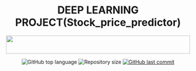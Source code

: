 <h1 align="center"> DEEP LEARNING PROJECT(Stock_price_predictor) </h1>

<img src="https://i.imgur.com/dBaSKWF.gif" height="50" width="100%">
 <p align="center">
 <img alt="GitHub top language" src="https://img.shields.io/github/languages/top/sachinSingh16-09/Stock_price_prediction?color=04D361&labelColor=000000">
   <img alt="Repository size" src="https://img.shields.io/github/repo-size/sachinSingh16-09/Stock_price_prediction?color=04D361&labelColor=000000">
  
  <a href="https://github.com/sachinSingh16-09/Link-Tree/commits/master">
    <img alt="GitHub last commit" src="https://img.shields.io/github/last-commit/sachinSingh16-09/Stock_price_prediction?color=04D361&labelColor=000000">
  </a>
</p>
